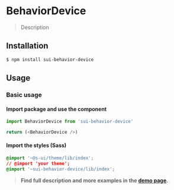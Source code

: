 # BehaviorDevice

> Description

<!-- ![](./assets/preview.png) -->

## Installation

```sh
$ npm install sui-behavior-device
```

## Usage

### Basic usage

#### Import package and use the component

```js
import BehaviorDevice from 'sui-behavior-device'

return (<BehaviorDevice />)
```

#### Import the styles (Sass)

```css
@import '~@s-ui/theme/lib/index';
// @import 'your theme';
@import '~sui-behavior-device/lib/index';
```


> **Find full description and more examples in the [demo page](#).**
